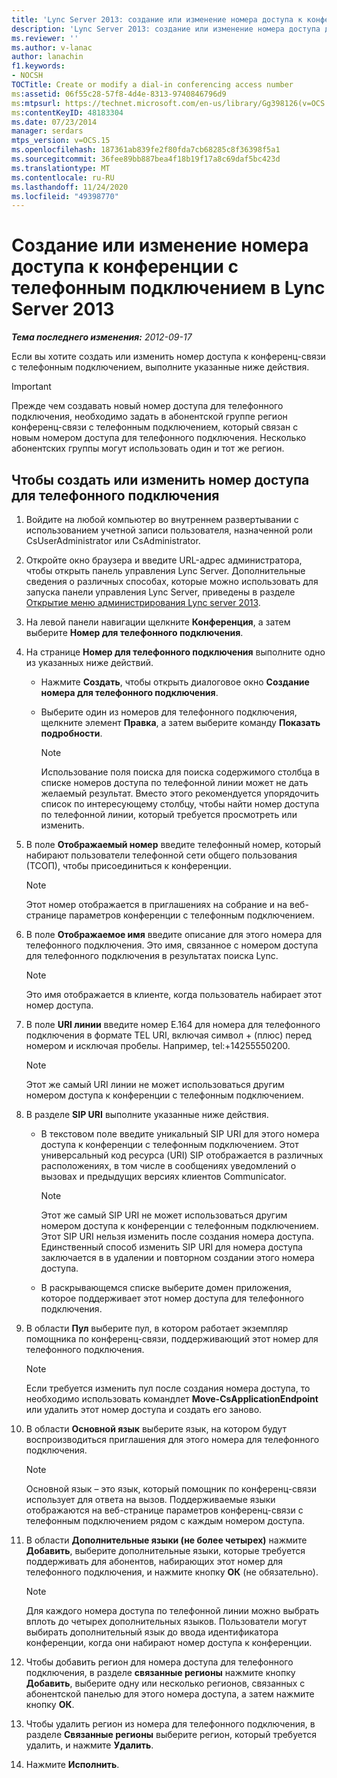 ```yaml
---
title: 'Lync Server 2013: создание или изменение номера доступа к конференции с телефонным подключением'
description: 'Lync Server 2013: создание или изменение номера доступа для конференц-связи с телефонным подключением.'
ms.reviewer: ''
ms.author: v-lanac
author: lanachin
f1.keywords:
- NOCSH
TOCTitle: Create or modify a dial-in conferencing access number
ms:assetid: 06f55c28-57f8-4d4e-8313-9740846796d9
ms:mtpsurl: https://technet.microsoft.com/en-us/library/Gg398126(v=OCS.15)
ms:contentKeyID: 48183304
ms.date: 07/23/2014
manager: serdars
mtps_version: v=OCS.15
ms.openlocfilehash: 187361ab839fe2f80fda7cb68285c8f36398f5a1
ms.sourcegitcommit: 36fee89bb887bea4f18b19f17a8c69daf5bc423d
ms.translationtype: MT
ms.contentlocale: ru-RU
ms.lasthandoff: 11/24/2020
ms.locfileid: "49398770"
---
```

# <a name="create-or-modify-a-dial-in-conferencing-access-number-in-lync-server-2013"></a>Создание или изменение номера доступа к конференции с телефонным подключением в Lync Server 2013

<div data-xmlns="http://www.w3.org/1999/xhtml">

<div class="topic" data-xmlns="http://www.w3.org/1999/xhtml" data-msxsl="urn:schemas-microsoft-com:xslt" data-cs="https://msdn.microsoft.com/">

<div data-asp="https://msdn2.microsoft.com/asp">



</div>

<div id="mainSection">

<div id="mainBody">

<span> </span>

_**Тема последнего изменения:** 2012-09-17_

Если вы хотите создать или изменить номер доступа к конференц-связи с телефонным подключением, выполните указанные ниже действия.

<div>


> [!IMPORTANT]  
> Прежде чем создавать новый номер доступа для телефонного подключения, необходимо задать в абонентской группе регион конференц-связи с телефонным подключением, который связан с новым номером доступа для телефонного подключения. Несколько абонентских группы могут использовать один и тот же регион.



</div>

<div>

## <a name="to-create-or-modify-a-dial-in-access-number"></a>Чтобы создать или изменить номер доступа для телефонного подключения

1.  Войдите на любой компьютер во внутреннем развертывании с использованием учетной записи пользователя, назначенной роли CsUserAdministrator или CsAdministrator.

2.  Откройте окно браузера и введите URL-адрес администратора, чтобы открыть панель управления Lync Server. Дополнительные сведения о различных способах, которые можно использовать для запуска панели управления Lync Server, приведены в разделе [Открытие меню администрирования Lync server 2013](lync-server-2013-open-lync-server-administrative-tools.md).

3.  На левой панели навигации щелкните **Конференция**, а затем выберите **Номер для телефонного подключения**.

4.  На странице **Номер для телефонного подключения** выполните одно из указанных ниже действий.
    
      - Нажмите **Создать**, чтобы открыть диалоговое окно **Создание номера для телефонного подключения**.
    
      - Выберите один из номеров для телефонного подключения, щелкните элемент **Правка**, а затем выберите команду **Показать подробности**.
        
        <div>
        

        > [!NOTE]  
        > Использование поля поиска для поиска содержимого столбца в списке номеров доступа по телефонной линии может не дать желаемый результат. Вместо этого рекомендуется упорядочить список по интересующему столбцу, чтобы найти номер доступа по телефонной линии, который требуется просмотреть или изменить.

        
        </div>

5.  В поле **Отображаемый номер** введите телефонный номер, который набирают пользователи телефонной сети общего пользования (ТСОП), чтобы присоединиться к конференции.
    
    <div>
    

    > [!NOTE]  
    > Этот номер отображается в приглашениях на собрание и на веб-странице параметров конференции с телефонным подключением.

    
    </div>

6.  В поле **Отображаемое имя** введите описание для этого номера для телефонного подключения. Это имя, связанное с номером доступа для телефонного подключения в результатах поиска Lync.
    
    <div>
    

    > [!NOTE]  
    > Это имя отображается в клиенте, когда пользователь набирает этот номер доступа.

    
    </div>

7.  В поле **URI линии** введите номер E.164 для номера для телефонного подключения в формате TEL URI, включая символ + (плюс) перед номером и исключая пробелы. Например, tel:+14255550200.
    
    <div>
    

    > [!NOTE]  
    > Этот же самый URI линии не может использоваться другим номером доступа к конференции с телефонным подключением.

    
    </div>

8.  В разделе **SIP URI** выполните указанные ниже действия.
    
      - В текстовом поле введите уникальный SIP URI для этого номера доступа к конференции с телефонным подключением. Этот универсальный код ресурса (URI) SIP отображается в различных расположениях, в том числе в сообщениях уведомлений о вызовах и предыдущих версиях клиентов Communicator.
        
        <div>
        

        > [!NOTE]  
        > Этот же самый SIP URI не может использоваться другим номером доступа к конференции с телефонным подключением. Этот SIP URI нельзя изменить после создания номера доступа. Единственный способ изменить SIP URI для номера доступа заключается в в удалении и повторном создании этого номера доступа.

        
        </div>
    
      - В раскрывающемся списке выберите домен приложения, которое поддерживает этот номер доступа для телефонного подключения.

9.  В области **Пул** выберите пул, в котором работает экземпляр помощника по конференц-связи, поддерживающий этот номер для телефонного подключения.
    
    <div>
    

    > [!NOTE]  
    > Если требуется изменить пул после создания номера доступа, то необходимо использовать командлет <STRONG>Move-CsApplicationEndpoint</STRONG> или удалить этот номер доступа и создать его заново.

    
    </div>

10. В области **Основной язык** выберите язык, на котором будут воспроизводиться приглашения для этого номера для телефонного подключения.
    
    <div>
    

    > [!NOTE]  
    > Основной язык – это язык, который помощник по конференц-связи использует для ответа на вызов. Поддерживаемые языки отображаются на веб-странице параметров конференц-связи с телефонным подключением рядом с каждым номером доступа.

    
    </div>

11. В области **Дополнительные языки (не более четырех)** нажмите **Добавить**, выберите дополнительные языки, которые требуется поддерживать для абонентов, набирающих этот номер для телефонного подключения, и нажмите кнопку **ОК** (не обязательно).
    
    <div>
    

    > [!NOTE]  
    > Для каждого номера доступа по телефонной линии можно выбрать вплоть до четырех дополнительных языков. Пользователи могут выбирать дополнительный язык до ввода идентификатора конференции, когда они набирают номер доступа к конференции.

    
    </div>

12. Чтобы добавить регион для номера доступа для телефонного подключения, в разделе **связанные регионы** нажмите кнопку **Добавить**, выберите одну или несколько регионов, связанных с абонентской панелью для этого номера доступа, а затем нажмите кнопку **ОК**.

13. Чтобы удалить регион из номера для телефонного подключения, в разделе **Связанные регионы** выберите регион, который требуется удалить, и нажмите **Удалить**.

14. Нажмите **Исполнить**.

</div>

</div>

<span> </span>

</div>

</div>

</div>

